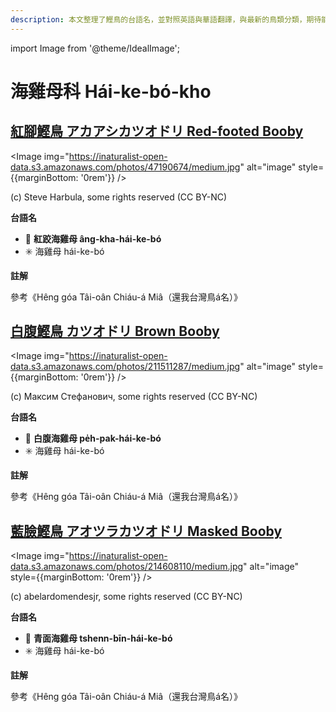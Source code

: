 ```yaml
---
description: 本文整理了鰹鳥的台語名，並對照英語與華語翻譯，與最新的鳥類分類，期待能夠供未來的台語鳥類圖鑑當作參考
---
```


import Image from '@theme/IdealImage';

# 海雞母科 Hái-ke-bó-kho

## [紅腳鰹鳥 アカアシカツオドリ Red-footed Booby](https://ebird.org/species/refboo)

<Image img="https://inaturalist-open-data.s3.amazonaws.com/photos/47190674/medium.jpg" alt="image" style={{marginBottom: '0rem'}} />

<div className="image-caption">
(c) Steve Harbula, some rights reserved (CC BY-NC)
</div>

**台語名**

- 🎯 **紅跤海雞母 âng-kha-hái-ke-bó**
- ✳️ 海雞母 hái-ke-bó

**註解**

參考《Hêng góa Tâi-oân Chiáu-á Miâ（還我台灣鳥á名）》

## [白腹鰹鳥 カツオドリ Brown Booby](https://ebird.org/species/brnboo)

<Image img="https://inaturalist-open-data.s3.amazonaws.com/photos/211511287/medium.jpg" alt="image" style={{marginBottom: '0rem'}} />

<div className="image-caption">
(c) Максим Стефанович, some rights reserved (CC BY-NC)
</div>

**台語名**

- 🎯 **白腹海雞母 pe̍h-pak-hái-ke-bó**
- ✳️ 海雞母 hái-ke-bó

**註解**

參考《Hêng góa Tâi-oân Chiáu-á Miâ（還我台灣鳥á名）》

## [藍臉鰹鳥 アオツラカツオドリ Masked Booby](https://ebird.org/species/masboo)

<Image img="https://inaturalist-open-data.s3.amazonaws.com/photos/214608110/medium.jpg" alt="image" style={{marginBottom: '0rem'}} />

<div className="image-caption">
(c) abelardomendesjr, some rights reserved (CC BY-NC)
</div>

**台語名**

- 🎯 **青面海雞母 tshenn-bīn-hái-ke-bó**
- ✳️ 海雞母 hái-ke-bó

**註解**

參考《Hêng góa Tâi-oân Chiáu-á Miâ（還我台灣鳥á名）》
